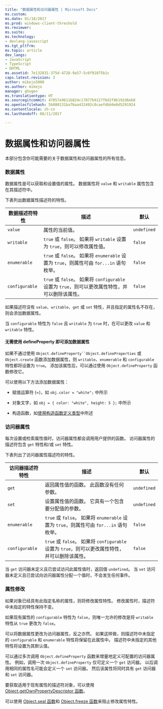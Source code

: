 ```yaml
---
title: "数据属性和访问器属性 | Microsoft Docs"
ms.custom: 
ms.date: 01/18/2017
ms.prod: windows-client-threshold
ms.reviewer: 
ms.suite: 
ms.technology:
- devlang-javascript
ms.tgt_pltfrm: 
ms.topic: article
dev_langs:
- JavaScript
- TypeScript
- DHTML
ms.assetid: 7e132831-375d-4728-9a57-5c6f91075b1c
caps.latest.revision: 3
author: mikejo5000
ms.author: mikejo
manager: ghogen
ms.translationtype: HT
ms.sourcegitcommit: 47057e9611b824c17077b9127f8d2f8b192d6eb8
ms.openlocfilehash: 5b800131ba76aa432492c0caefdbb9e8d5291924
ms.contentlocale: zh-cn
ms.lasthandoff: 08/11/2017

---
```

# <a name="data-properties-and-accessor-properties"></a>数据属性和访问器属性
本部分包含你可能需要的关于数据属性和访问器属性的所有信息。  
  
### <a name="data-properties"></a>数据属性  
 数据属性是可以获取和设置值的属性。 数据属性将 `value` 和 `writable` 属性包含在其描述符中。  
  
 下表列出数据属性描述符的特性。  
  
|数据描述符特性|描述|默认|  
|-------------------------------|-----------------|-------------|  
|`value`|属性的当前值。|`undefined`|  
|`writable`|`true` 或 `false`。 如果将 `writable` 设置为 `true`，则可以修改属性值。|`false`|  
|`enumerable`|`true` 或 `false`。 如果将 `enumerable` 设置为 `true`，则属性可由 `for...in` 语句枚举。|`false`|  
|`configurable`|`true` 或 `false`。 如果将 `configurable` 设置为 `true`，则可以更改属性特性，并可以删除该属性。|`false`|  
  
 如果描述符没有 `value`、`writable`、`get` 或 `set` 特性，并且指定的属性名不存在，则会添加数据属性。  
  
 当 `configurable` 特性为 `false` 且 `writable` 为 `true` 时，在可以更改 `value` 和 `writable` 特性。  
  
#### <a name="data-properties-added-without-using-defineproperty"></a>无需使用 defineProperty 即可添加数据属性  
 如果不通过使用 `Object.defineProperty``Object.defineProperties` 或 `Object.create` 函数添加数据属性，则 `writable`、`enumerable` 和 `configurable` 特性都将设置为 `true`。 添加该属性后，可以通过使用 `Object.defineProperty` 函数修改它。  
  
 可以使用以下方法添加数据属性：  
  
-   赋值运算符 (=)，如 `obj.color = "white";` 中所示  
  
-   对象文字，如 `obj = { color: "white", height: 5 };` 中所示  
  
-   构造函数，如[使用构造函数定义类型](../../javascript/advanced/using-constructors-to-define-types.md)中所述  
  
### <a name="accessor-properties"></a>访问器属性  
 每次设置或检索属性值时，访问器属性都会调用用户提供的函数。 访问器属性的描述符包含 `get` 特性和/或 `set` 特性。  
  
 下表列出了访问器属性描述符的特性。  
  
|访问器描述符特性|描述|默认|  
|-----------------------------------|-----------------|-------------|  
|`get`|返回属性值的函数。 此函数没有任何参数。|`undefined`|  
|`set`|设置属性值的函数。 它具有一个包含要分配值的参数。|`undefined`|  
|`enumerable`|`true` 或 `false`。 如果将 `enumerable` 设置为 `true`，则属性可由 `for...in` 语句枚举。|`false`|  
|`configurable`|`true` 或 `false`。 如果将 `configurable` 设置为 `true`，则可以更改属性特性，并可以删除该属性。|`false`|  
  
 当 `get` 访问器未定义且已尝试访问此属性值时，返回值 `undefined`。 当 `set` 访问器未定义且已尝试向访问器属性分配一个值时，不会发生任何事件。  
  
### <a name="property-modifications"></a>属性修改  
 如果对象已经具有此指定名称的属性，则将修改属性特性。 修改属性时，描述符中未指定的特性保持不变。  
  
 如果现有属性的 `configurable` 特性为 `false`，则唯一允许的修改是将 `writable` 特性从 `true` 更改为 `false`。  
  
 可以将数据属性更改为访问器属性，反之亦然。 如果这样做，则描述符中未指定的 `configurable` 和 `enumerable` 特性将保留在此属性中。 描述符中未指定的其他特性将设置为其默认值。  
  
 可以通过多次调用 `Object.defineProperty` 函数来增量地定义可配置的访问器属性。 例如，调用一次 `Object.defineProperty` 仅可定义一个 `get` 访问器。 以后调用相同的属性名可能会定义一个 `set` 访问器。 然后该属性将同时具有 `get` 访问器和 `set` 访问器。  
  
 要获取适用于现有属性的描述符对象，可以使用 [Object.getOwnPropertyDescriptor 函数](../../javascript/reference/object-getownpropertydescriptor-function-javascript.md)。  
  
 可以使用 [Object.seal 函数](../../javascript/reference/object-seal-function-javascript.md)和 [Object.freeze 函数](../../javascript/reference/object-freeze-function-javascript.md)来阻止修改属性特性。
